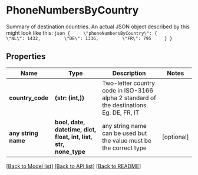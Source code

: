 # PhoneNumbersByCountry

Summary of destination countries. An actual JSON object described by this might look like this:  ```json {     \"phoneNumbersByCountry\": {         \"NL\": 1432,         \"DE\": 1336,         \"FR\": 795     } }   ```

## Properties
Name | Type | Description | Notes
------------ | ------------- | ------------- | -------------
**country_code** | **{str: (int,)}** | Two-letter country code in ISO-3166 alpha 2 standard of the destinations. Eg. DE, FR, IT | 
**any string name** | **bool, date, datetime, dict, float, int, list, str, none_type** | any string name can be used but the value must be the correct type | [optional]

[[Back to Model list]](../../README.md#models) [[Back to API list]](../../README.md#available-methods) [[Back to README]](../../README.md)


